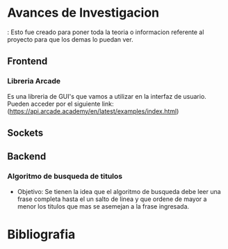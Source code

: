 # Avances de Investigacion
: Esto fue creado para poner toda la teoria o informacion referente al proyecto para que los demas lo puedan ver. 

## Frontend

### Libreria Arcade
Es una libreria de GUI's que vamos a utilizar en la interfaz de usuario. Pueden acceder por el siguiente link: (https://api.arcade.academy/en/latest/examples/index.html)


## Sockets


## Backend

### Algoritmo de busqueda de titulos

- Objetivo: Se tienen la idea que el algoritmo de busqueda  debe leer una frase completa hasta el un salto de linea y que ordene de mayor a menor los titulos que mas se asemejan a la frase ingresada. 


# Bibliografia

